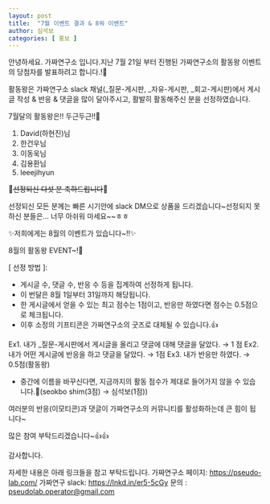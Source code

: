 ```yaml
---
layout: post
title:  "7월 이벤트 결과 & 8워 이벤트"
author: 심석보
categories: [ 홍보 ]
---
```


안녕하세요. 가짜연구소 입니다.지난 7월 21일 부터 진행된 가짜연구소의 활동왕 이벤트의 당첨자를 발표하려고 합니다.!🎉

활동왕은 가짜연구소 slack 채널(_질문-게시판, _자유-게시판, _회고-게시판)에서 게시글 작성 & 반응 & 댓글을 많이 달아주시고, 활발히 활동해주신 분을 선정하였습니다.

7월달의 활동왕은!! 두근두근!!🤩

1. David(하현진)님
2. 한건우님
3. 이동욱님
4. 김용환님
5. leeejihyun

🎉~~선정되신 다섯 분 축하드립니다~~🎉

선정되신 모든 분께는 빠른 시기안에 slack DM으로 상품을 드리겠습니다~선정되지 못하신 분들은… 너무 아쉬워 마세요~~ㅎㅎ
 
✨저희에게는 8월의 이벤트가 있습니다~!!✨

8월의 활동왕 EVENT~!🎉

[ 선정 방법 ]:
- 게시글 수, 댓글 수, 반응 수 등을 집계하여 선정하게 됩니다.
- 이 번달은 8월 1일부터 31일까지 해당됩니다.
- 한 게시글에서 얻을 수 있는 최고 점수는 1점이고, 반응만 하였다면 점수는 0.5점으로 체크됩니다.
- 이후 소정의 기프티콘은 가짜연구소의 굿즈로 대체될 수 있습니다.👍

Ex1. 내가 _질문-게시판에서 게시글을 올리고 댓글에 대해 댓글을 달았다. → 1 점
Ex2. 내가 어떤 게시글에 반응을 하고 댓글을 달았다. → 1점
Ex3. 내가 반응만 하였다. → 0.5점(활동왕)

- 중간에 이름을 바꾸신다면, 지금까지의 활동 점수가 제대로 들어가지 않을 수 있습니다.🥲(seokbo shim(3점) → 심석보(1점))

여러분의 반응(이모티콘)과 댓글이 가짜연구소의 커뮤니티를 활성화하는데 큰 힘이 됩니다~

많은 참여 부탁드리겠습니다~👍👍

감사합니다.


자세한 내용은 아래 링크들을 참고 부탁드립니다.
가짜연구소 페이지: https://pseudo-lab.com/
가짜연구 slack: https://lnkd.in/er5-5cGy
문의 : pseudolab.operator@gmail.com
